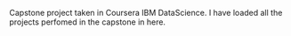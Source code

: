 Capstone project taken in Coursera IBM DataScience.
I have loaded all the projects perfomed in the capstone in here.

